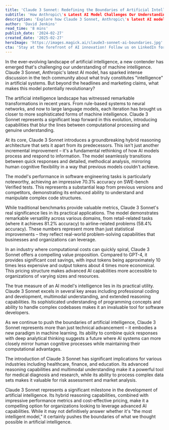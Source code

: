 ```yaml
---
title: 'Claude 3 Sonnet: Redefining the Boundaries of Artificial Intelligence'
subtitle: 'How Anthropic\'s Latest AI Model Challenges Our Understanding of Machine Intelligence'
description: 'Explore how Claude 3 Sonnet, Anthropic\'s latest AI model, is revolutionizing artificial intelligence with its hybrid reasoning architecture and impressive performance metrics. From software engineering to healthcare applications, discover how this groundbreaking model is making advanced AI capabilities more accessible while challenging our understanding of machine intelligence.'
author: 'David Jenkins'
read_time: '8 mins'
publish_date: '2024-02-27'
created_date: '2025-02-27'
heroImage: 'https://images.magick.ai/claude3-sonnet-ai-boundaries.jpg'
cta: 'Stay at the forefront of AI innovation! Follow us on LinkedIn for daily updates on groundbreaking developments in artificial intelligence and exclusive insights into how Claude 3 Sonnet is transforming industries.'
---
```


In the ever-evolving landscape of artificial intelligence, a new contender has emerged that's challenging our understanding of machine intelligence. Claude 3 Sonnet, Anthropic's latest AI model, has sparked intense discussion in the tech community about what truly constitutes "intelligence" in artificial systems. But beyond the headlines and marketing claims, what makes this model potentially revolutionary?

The artificial intelligence landscape has witnessed remarkable transformations in recent years. From rule-based systems to neural networks, and now to large language models, each iteration has brought us closer to more sophisticated forms of machine intelligence. Claude 3 Sonnet represents a significant leap forward in this evolution, introducing capabilities that blur the lines between computational processing and genuine understanding.

At its core, Claude 3 Sonnet introduces a groundbreaking hybrid reasoning architecture that sets it apart from its predecessors. This isn't just another incremental improvement – it's a fundamental rethinking of how AI models process and respond to information. The model seamlessly transitions between quick responses and detailed, methodical analysis, mirroring human cognitive flexibility in a way that previous models couldn't achieve.

The model's performance in software engineering tasks is particularly noteworthy, achieving an impressive 70.3% accuracy on SWE-bench Verified tests. This represents a substantial leap from previous versions and competitors, demonstrating its enhanced ability to understand and manipulate complex code structures.

While traditional benchmarks provide valuable metrics, Claude 3 Sonnet's real significance lies in its practical applications. The model demonstrates remarkable versatility across various domains, from retail-related tasks (where it achieves 81.2% accuracy) to airline-related problems (58.4% accuracy). These numbers represent more than just statistical improvements – they reflect real-world problem-solving capabilities that businesses and organizations can leverage.

In an industry where computational costs can quickly spiral, Claude 3 Sonnet offers a compelling value proposition. Compared to GPT-4, it provides significant cost savings, with input tokens being approximately 10 times less expensive and output tokens about 4 times more economical. This pricing structure makes advanced AI capabilities more accessible to organizations of varying sizes and resources.

The true measure of an AI model's intelligence lies in its practical utility. Claude 3 Sonnet excels in several key areas including professional coding and development, multimodal understanding, and extended reasoning capabilities. Its sophisticated understanding of programming concepts and ability to handle complex codebases makes it an invaluable tool for software developers.

As we continue to push the boundaries of artificial intelligence, Claude 3 Sonnet represents more than just technical advancement – it embodies a new paradigm in machine learning. Its ability to combine quick responses with deep analytical thinking suggests a future where AI systems can more closely mirror human cognitive processes while maintaining their computational advantages.

The introduction of Claude 3 Sonnet has significant implications for various industries including healthcare, finance, and education. Its advanced reasoning capabilities and multimodal understanding make it a powerful tool for medical diagnosis and research, while its ability to process complex data sets makes it valuable for risk assessment and market analysis.

Claude 3 Sonnet represents a significant milestone in the development of artificial intelligence. Its hybrid reasoning capabilities, combined with impressive performance metrics and cost-effective pricing, make it a compelling option for organizations looking to leverage advanced AI capabilities. While it may not definitively answer whether it's "the most intelligent model," it certainly pushes the boundaries of what we thought possible in artificial intelligence.